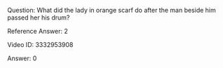 Question: What did the lady in orange scarf do after the man beside him passed her his drum?

Reference Answer: 2

Video ID: 3332953908

Answer: 0

